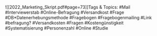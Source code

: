 
![[2022_Marketing_Skript.pdf#page=73]]Tags & Topics:
   #Mail
   #Interviewerstab
   #Online-Befragung
   #Versandkost
   #Frage
   #DB*Datenerhebungsmethode
   #Fragebogen
   #Fragebogenmailing
   #Link
   #befragung?
   #Versandkosten
   #Fragen
   #Kostengünstigkeit
   #Systematisierung
   #Personenzahl
   #Online
   #Studie